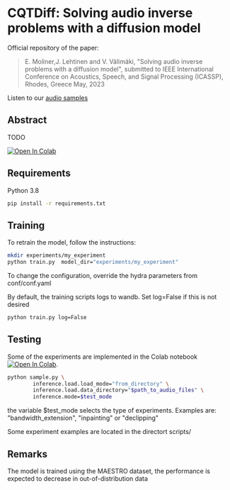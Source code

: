 # CQTDiff: Solving audio inverse problems with a diffusion model

Official repository of the paper:

> E. Moliner,J. Lehtinen and V. Välimäki, "Solving audio inverse problems with a diffusion model", submitted to IEEE International Conference on Acoustics, Speech, and Signal Processing (ICASSP), Rhodes, Greece May, 2023


Listen to our [audio samples](http://research.spa.aalto.fi/publications/papers/icassp23-cqt-diff/)
## Abstract
TODO



[![Open In Colab](https://colab.research.google.com/assets/colab-badge.svg)](https://colab.research.google.com/github/eloimoliner/CQTdiff/blob/main/notebook/demo.ipynb)

## Requirements
Python 3.8

```bash
pip install -r requirements.txt
```


## Training
To retrain the model, follow the instructions:

```bash
mkdir experiments/my_experiment
python train.py  model_dir="experiments/my_experiment"
```


To change the configuration, override the hydra parameters from conf/conf.yaml

By default, the training scripts logs to wandb. Set log=False if this is not desired

```bash
python train.py log=False
```

## Testing

Some of the experiments are implemented in the Colab notebook [![Open In Colab](https://colab.research.google.com/assets/colab-badge.svg)](https://colab.research.google.com/github/eloimoliner/CQTdiff/blob/main/notebook/demo.ipynb). 


```bash
python sample.py \
        inference.load.load_mode="from_directory" \
        inference.load.data_directory="$path_to_audio_files" \
        inference.mode=$test_mode
```

the variable $test_mode selects the type of experiments. Examples are: "bandwidth_extension", "inpainting" or "declipping"

Some experiment examples are located in the directort scripts/

## Remarks

The model is trained using the MAESTRO dataset, the performance is expected to decrease in out-of-distribution data
